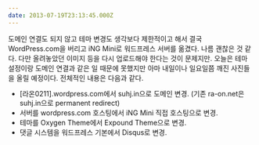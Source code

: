 ```yaml
---
date: 2013-07-19T23:13:45.000Z
---
```


<p>도메인 연결도 되지 않고 테마 변경도 생각보다 제한적이고 해서 결국 WordPress.com을 버리고 iNG Mini로 워드프레스 서버를 옮겼다. 나름 괜찮은 것 같다. 다만 올려놓았던 이미지 등을 다시 업로드해야 한다는 것이 문제지만. 오늘은 테마 설정이랑 도메인 연결과 같은 일 때문에 못했지만 아마 내일이나 일요일쯤 깨진 사진들을 올릴 예정이다. 전체적인 내용은 다음과 같다.</p>
<ul>
	<li><span style="line-height: 13px;">[라온0211].wordpress.com에서 suhj.in으로 도메인 변경. (기존 ra-on.net은 suhj.in으로 permanent redirect)</span></li>
	<li>서버를 wordpress.com 호스팅에서 iNG Mini 직접 호스팅으로 변경.</li>
	<li>테마를 Oxygen Theme에서 Expound Theme으로 변경.</li>
	<li>댓글 시스템을 워드프레스 기본에서 Disqus로 변경.</li>
</ul>